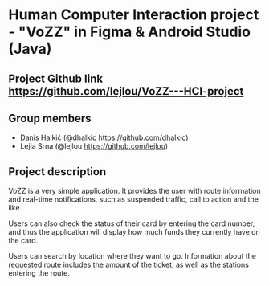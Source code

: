 # Human Computer Interaction project - "VoZZ" in Figma & Android Studio (Java)

## Project Github link https://github.com/lejlou/VoZZ---HCI-project

## Group members
- Danis Halkić (@dhalkic https://github.com/dhalkic)
- Lejla Srna (@lejlou https://github.com/lejlou)


## Project description

VoZZ is a very simple application. It provides the user with route information and real-time notifications, such as suspended traffic, call to action and the like.

Users can also check the status of their card by entering the card number, and thus the application will display how much funds they currently have on the card.

Users can search by location where they want to go. Information about the requested route includes the amount of the ticket, as well as the stations entering the route.


